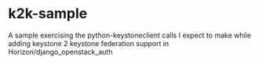 # k2k-sample

A sample exercising the python-keystoneclient calls I expect to make while
adding keystone 2 keystone federation support in Horizon/django_openstack_auth

